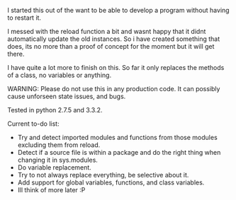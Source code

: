 ﻿I started this out of the want to be able to develop a program without having to restart it.

I messed with the reload function a bit and wasnt happy that it didnt automatically update the old instances.
So i have created something that does, its no more than a proof of concept for the moment but it will get there.

I have quite a lot more to finish on this. So far it only replaces the methods of a class, no variables or anything.

WARNING: Please do not use this in any production code. It can possibly cause unforseen state issues, and bugs.

Tested in python 2.7.5 and 3.3.2.

Current to-do list:

  * Try and detect imported modules and functions from those modules excluding them from reload.
  * Detect if a source file is within a package and do the right thing when changing it in sys.modules.
  * Do variable replacement.
  * Try to not always replace everything, be selective about it.
  * Add support for global variables, functions, and class variables.
  * Ill think of more later :P
